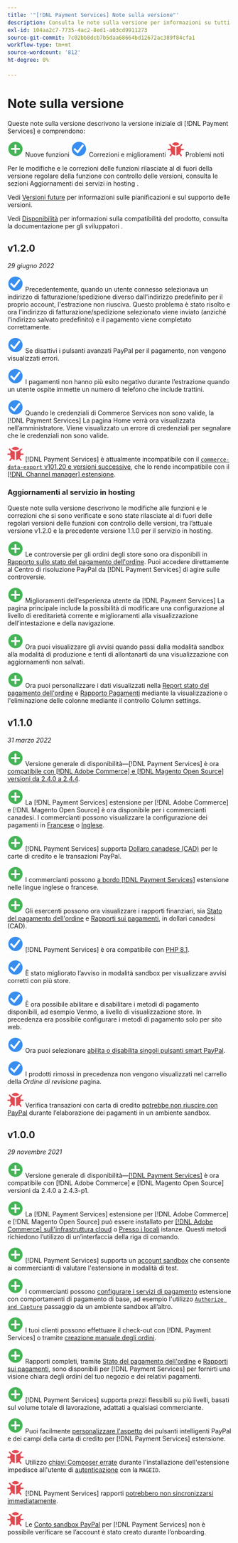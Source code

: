```yaml
---
title: '"[!DNL Payment Services] Note sulla versione"'
description: Consulta le note sulla versione per informazioni su tutti [!DNL Payment Services] versioni.
exl-id: 104aa2c7-7735-4ac2-8ed1-a03cd9911273
source-git-commit: 7c02bb8dcb7b5daa68664bd12672ac389f84cfa1
workflow-type: tm+mt
source-wordcount: '812'
ht-degree: 0%

---
```


# Note sulla versione

Queste note sulla versione descrivono la versione iniziale di [!DNL Payment Services] e comprendono:

![Nuovo](../assets/new.svg) Nuove funzioni
![Problema risolto](../assets/fix.svg) Correzioni e miglioramenti
![Problema noto](../assets/bug.svg) Problemi noti

Per le modifiche e le correzioni delle funzioni rilasciate al di fuori della versione regolare della funzione con controllo delle versioni, consulta le sezioni Aggiornamenti dei servizi in hosting .

Vedi [Versioni future](https://devdocs.magento.com/release/) per informazioni sulle pianificazioni e sul supporto delle versioni.

Vedi [Disponibilità](https://devdocs.magento.com/release/availability.html) per informazioni sulla compatibilità del prodotto, consulta la documentazione per gli sviluppatori .

## v1.2.0

_29 giugno 2022_

![Problema risolto](../assets/fix.svg)<!-- Issue PAY-3264 --> Precedentemente, quando un utente connesso selezionava un indirizzo di fatturazione/spedizione diverso dall&#39;indirizzo predefinito per il proprio account, l&#39;estrazione non riusciva. Questo problema è stato risolto e ora l&#39;indirizzo di fatturazione/spedizione selezionato viene inviato (anziché l&#39;indirizzo salvato predefinito) e il pagamento viene completato correttamente.

![Problema risolto](../assets/fix.svg)<!-- Issue PAY-3314 --> Se disattivi i pulsanti avanzati PayPal per il pagamento, non vengono visualizzati errori.

![Problema risolto](../assets/fix.svg)<!-- Issue PAY-3330 --> I pagamenti non hanno più esito negativo durante l’estrazione quando un utente ospite immette un numero di telefono che include trattini.

![Problema risolto](../assets/fix.svg)<!-- Issue PAY-3338 PAY-2502 --> Quando le credenziali di Commerce Services non sono valide, la [!DNL Payment Services] La pagina Home verrà ora visualizzata nell’amministratore. Viene visualizzato un errore di credenziali per segnalare che le credenziali non sono valide.

![Problema noto](../assets/bug.svg)<!-- Issue PAY-0 --> [!DNL Payment Services] è attualmente incompatibile con il [`commerce-data-export` v101.20 e versioni successive](https://github.com/magento-commerce/commerce-data-export/releases/tag/v101.2.0), che lo rende incompatibile con il [[!DNL Channel manager] estensione](https://experienceleague.adobe.com/docs/commerce-channels/channel-manager/guide-overview.html).

### Aggiornamenti al servizio in hosting

Queste note sulla versione descrivono le modifiche alle funzioni e le correzioni che si sono verificate e sono state rilasciate al di fuori delle regolari versioni delle funzioni con controllo delle versioni, tra l’attuale versione v1.2.0 e la precedente versione 1.1.0 per il servizio in hosting.

![Nuovo](../assets/new.svg)<!-- Issue PAY-1720 --> Le controversie per gli ordini degli store sono ora disponibili in [Rapporto sullo stato del pagamento dell&#39;ordine](https://experienceleague.adobe.com/docs/commerce-merchant-services/payment-services/reporting/order-payment-status.html#view-disputes). Puoi accedere direttamente al Centro di risoluzione PayPal da [!DNL Payment Services] di agire sulle controversie.

![Nuovo](../assets/new.svg)<!-- Issue PAY-2854 --> Miglioramenti dell’esperienza utente da [!DNL Payment Services] La pagina principale include la possibilità di modificare una configurazione al livello di ereditarietà corrente e miglioramenti alla visualizzazione dell’intestazione e della navigazione.

![Nuovo](../assets/new.svg)<!-- Issue PAY-2854 --> Ora puoi visualizzare gli avvisi quando passi dalla modalità sandbox alla modalità di produzione e tenti di allontanarti da una visualizzazione con aggiornamenti non salvati.

![Nuovo](../assets/new.svg)<!-- Issue PAY-2761 --> Ora puoi personalizzare i dati visualizzati nella [Report stato del pagamento dell&#39;ordine](https://experienceleague.adobe.com/docs/commerce-merchant-services/payment-services/reporting/order-payment-status.html#show-and-hide-columns) e [Rapporto Pagamenti](https://experienceleague.adobe.com/docs/commerce-merchant-services/payment-services/reporting/payouts.html#show-and-hide-columns) mediante la visualizzazione o l&#39;eliminazione delle colonne mediante il controllo Column settings.

## v1.1.0

_31 marzo 2022_

![Nuovo](../assets/new.svg)<!-- Issue PAY-2127 --> Versione generale di disponibilità—[!DNL Payment Services] è ora [compatibile con [!DNL Adobe Commerce] e [!DNL Magento Open Source] versioni da 2.4.0 a 2.4.4](https://devdocs.magento.com/release/availability.html#compatibility).

![Nuovo](../assets/new.svg)<!-- Issue PAY-2682 --> La [!DNL Payment Services] estensione per [!DNL Adobe Commerce] e [!DNL Magento Open Source] è ora disponibile per i commercianti canadesi. I commercianti possono visualizzare la configurazione dei pagamenti in [Francese](https://experienceleague.adobe.com/docs/commerce-merchant-services/payment-services/overview.md#accepted-credit-cards-and-currencies) o [Inglese](https://experienceleague.adobe.com/docs/commerce-merchant-services/payment-services/overview.md#accepted-credit-cards-and-currencies).

![Nuovo](../assets/new.svg)<!-- Issue PAY-2681 --> [!DNL Payment Services] supporta [Dollaro canadese (CAD)](overview.md#accepted-credit-cards-and-currencies) per le carte di credito e le transazioni PayPal.

![Nuovo](../assets/new.svg)<!-- Issue PAY-2680 --> I commercianti possono [a bordo [!DNL Payment Services]](onboard.md) estensione nelle lingue inglese o francese.

![Nuovo](../assets/new.svg)<!-- Issue PAY-2678 --> Gli esercenti possono ora visualizzare i rapporti finanziari, sia [Stato del pagamento dell&#39;ordine](order-payment-status.md) e [Rapporti sui pagamenti](payouts.md), in dollari canadesi (CAD).

![Problema risolto](../assets/fix.svg)<!-- Issue PAY-2710 --> [!DNL Payment Services] è ora compatibile con [PHP 8.1](https://www.php.net/releases/8.1/en.php).

![Problema risolto](../assets/fix.svg)<!-- Issue PAY-3017 --> È stato migliorato l’avviso in modalità sandbox per visualizzare avvisi corretti con più store.

![Problema risolto](../assets/fix.svg)<!-- Issue PAY-2742 --> È ora possibile abilitare e disabilitare i metodi di pagamento disponibili, ad esempio Venmo, a livello di visualizzazione store. In precedenza era possibile configurare i metodi di pagamento solo per sito web.

![Problema risolto](../assets/fix.svg)<!-- Issue PAY-2277 --> Ora puoi selezionare [abilita o disabilita singoli pulsanti smart PayPal](settings.md#payment-buttons).

![Problema risolto](../assets/fix.svg)<!-- Issue PAY-2561 --> I prodotti rimossi in precedenza non vengono visualizzati nel carrello della _Ordine di revisione_ pagina.

![Problema noto](../assets/bug.svg)<!-- Issue PAY-2842 --> Verifica transazioni con carta di credito [potrebbe non riuscire con PayPal](https://support.magento.com/hc/en-us/articles/5201041963917) durante l’elaborazione dei pagamenti in un ambiente sandbox.

## v1.0.0

_29 novembre 2021_

![Nuovo](../assets/new.svg)<!-- Issue PAY-2127 --> Versione generale di disponibilità—[[!DNL Payment Services]](https://marketplace.magento.com/magento-payment-services.html) è ora compatibile con [!DNL Adobe Commerce] e [!DNL Magento Open Source] versioni da 2.4.0 a 2.4.3-p1.

![Nuovo](../assets/new.svg)<!-- Issue PAY-124 --> La [!DNL Payment Services] estensione per [!DNL Adobe Commerce] e [!DNL Magento Open Source] può essere installato per [[!DNL Adobe Commerce] sull&#39;infrastruttura cloud](install.md#adobe-commerce-on-cloud-infrastructure) o [Presso i locali](install.md#on-premises) istanze. Questi metodi richiedono l’utilizzo di un’interfaccia della riga di comando.

![Nuovo](../assets/new.svg)<!-- Issue PAY-1986 --> [!DNL Payment Services] supporta un [account sandbox](sandbox.md) che consente ai commercianti di valutare l&#39;estensione in modalità di test.

![Nuovo](../assets/new.svg)<!-- Issue PAY-666 --> I commercianti possono [configurare i servizi di pagamento](settings.md) estensione con comportamenti di pagamento di base, ad esempio l&#39;utilizzo [`Authorize and Capture`](production.md#set-payment-services-as-payment-method) passaggio da un ambiente sandbox all’altro.

![Nuovo](../assets/new.svg)<!-- Issue PAY-780 --> I tuoi clienti possono effettuare il check-out con [!DNL Payment Services] o tramite [creazione manuale degli ordini](create-order.md).

![Nuovo](../assets/new.svg)<!-- Issue PAY-1856 --> Rapporti completi, tramite [Stato del pagamento dell&#39;ordine](order-payment-status.md) e [Rapporti sui pagamenti](payouts.md), sono disponibili per [!DNL Payment Services] per fornirti una visione chiara degli ordini del tuo negozio e dei relativi pagamenti.

![Nuovo](../assets/new.svg)<!-- Issue PAY-311 --> [!DNL Payment Services] supporta prezzi flessibili su più livelli, basati sul volume totale di lavorazione, adattati a qualsiasi commerciante.

![Nuovo](../assets/new.svg)<!-- Issue PAY-1443 --> Puoi facilmente [personalizzare l&#39;aspetto](payments-options.md) dei pulsanti intelligenti PayPal e dei campi della carta di credito per [!DNL Payment Services] estensione.

![Problema noto](../assets/bug.svg)<!-- Issue PAY-2473 --> Utilizzo [chiavi Composer errate](https://support.magento.com/hc/en-us/articles/4406603542541) durante l&#39;installazione dell&#39;estensione impedisce all&#39;utente di [autenticazione](https://devdocs.magento.com/guides/v2.4/install-gde/prereq/connect-auth.html) con la `MAGEID`.

![Problema noto](../assets/bug.svg)<!-- Issue PAY-2474 --> [!DNL Payment Services] rapporti [potrebbero non sincronizzarsi immediatamente](https://support.magento.com/hc/en-us/articles/4406114741517).

![Problema noto](../assets/bug.svg)<!-- Issue PAY-2475 --> Le [Conto sandbox PayPal](https://support.magento.com/hc/en-us/articles/4406954952461) per [!DNL Payment Services] non è possibile verificare se l’account è stato creato durante l’onboarding.
